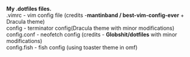 ****My .dotfiles files.****  
.vimrc - vim config file (credits -**mantinband / best-vim-config-ever** + Dracula theme)  
config - terminator config(Dracula theme with minor modifications)  
config.conf - neofetch config (credits - **Globshit/dotfiles** with minor modifications)  
config.fish - fish config (using toaster theme in omf)  
